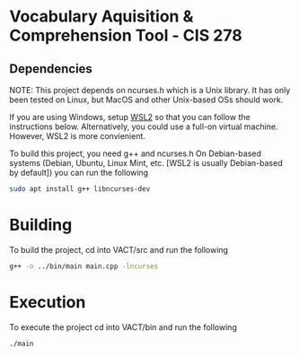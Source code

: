 # Vocabulary Aquisition & Comprehension Tool - CIS 278

## Dependencies
NOTE: This project depends on ncurses.h which is a Unix library. It has only been tested on Linux, but MacOS and other Unix-based OSs should work. 

If you are using Windows, setup [WSL2](https://www.windowscentral.com/how-install-wsl2-windows-10) so that you can follow the instructions below. Alternatively, you could use a full-on virtual machine. However, WSL2 is more convienient.

To build this project, you need g++ and ncurses.h
On Debian-based systems (Debian, Ubuntu, Linux Mint, etc. [WSL2 is usually Debian-based by default]) you can run the following
```bash
sudo apt install g++ libncurses-dev
```

# Building
To build the project, cd into VACT/src and run the following
```bash
g++ -o ../bin/main main.cpp -lncurses
```
# Execution
To execute the project cd into VACT/bin and run the following
```bash
./main
```





